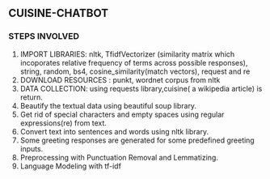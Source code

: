 ## CUISINE-CHATBOT


### STEPS INVOLVED
1) IMPORT LIBRARIES: nltk, TfidfVectorizer (similarity matrix which incoporates relative frequency of terms across possible responses), string, random, bs4, cosine_similarity(match vectors), request and re
2)  DOWNLOAD RESOURCES : punkt, wordnet corpus from nltk
3)  DATA COLLECTION: using requests library,cuisine( a wikipedia article) is return.
4)  Beautify the textual data using beautiful soup library.
5)  Get rid of special characters and empty spaces using regular expressions(re) from text.
6)  Convert text into sentences and words using nltk library.
7)  Some greeting responses are generated for some predefined greeting inputs.
8)  Preprocessing with Punctuation Removal and Lemmatizing.
9)  Language Modeling with tf-idf
